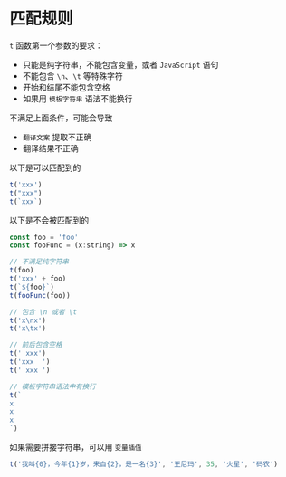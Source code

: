 
# 匹配规则
 `t` 函数第一个参数的要求：
* 只能是纯字符串，不能包含变量，或者 `JavaScript` 语句
* 不能包含 `\n`、`\t` 等特殊字符
* 开始和结尾不能包含空格
* 如果用 `模板字符串` 语法不能换行

不满足上面条件，可能会导致
*  `翻译文案` 提取不正确
* 翻译结果不正确

以下是可以匹配到的
```js
t('xxx')
t("xxx")
t(`xxx`)
```
以下是不会被匹配到的
```js
const foo = 'foo'
const fooFunc = (x:string) => x

// 不满足纯字符串
t(foo)
t('xxx' + foo)
t(`${foo}`)
t(fooFunc(foo))

// 包含 \n 或者 \t
t('x\nx')
t('x\tx')

// 前后包含空格
t(' xxx')
t('xxx  ')
t(' xxx ')

// 模板字符串语法中有换行
t(`
x
x
x
`)
```
如果需要拼接字符串，可以用 `变量插值` 
```js
t('我叫{0}，今年{1}岁，来自{2}，是一名{3}', '王尼玛', 35, '火星', '码农')
```
